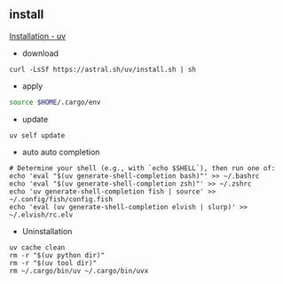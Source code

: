 
## install

[Installation - uv](https://docs.astral.sh/uv/getting-started/installation/)
- download
```shell
curl -LsSf https://astral.sh/uv/install.sh | sh
```
- apply
```zsh
source $HOME/.cargo/env
```
- update
```shell
uv self update
```
- auto auto completion
```shell
# Determine your shell (e.g., with `echo $SHELL`), then run one of:
echo 'eval "$(uv generate-shell-completion bash)"' >> ~/.bashrc
echo 'eval "$(uv generate-shell-completion zsh)"' >> ~/.zshrc
echo 'uv generate-shell-completion fish | source' >> ~/.config/fish/config.fish
echo 'eval (uv generate-shell-completion elvish | slurp)' >> ~/.elvish/rc.elv
```
- Uninstallation
```shell
uv cache clean
rm -r "$(uv python dir)"
rm -r "$(uv tool dir)"
rm ~/.cargo/bin/uv ~/.cargo/bin/uvx
```
